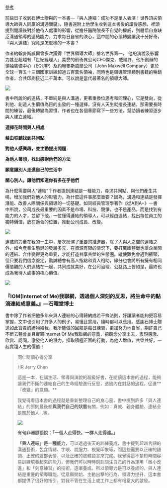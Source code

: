 [參考](https://www.maggiloveshare.com/archives/9444)


前些日子收到石博士贈與的一本書—『與人連結：成功不是單人表演！世界頂尖領導大師與人同贏的溝通關鍵』，隨書還附上他學生收到這本書後的讀後感想，裡頭提到閱讀後對於他待人處事的影響，從擔任醫院院長不自覺的權威，到體悟自身缺乏溝通領導的連結能力，力求每日自省的決心，這中間的心態轉變讓我十分好奇，『與人連結』究竟是怎麼樣的一本書？

作者約翰麥斯威爾曾多次獲得『世界領導大師』排名世界第一， 他的演說及影響力甚至超越有「世紀經理人」美譽的前奇異公司CEO傑克．威爾許，他所創辦的領袖裝備中心（EQUIP）及約翰麥斯威爾公司（John Maxwell Company）更於全球一百五十三個國家訓練超過五百萬名領袖，同時也是領導管理類別書籍的暢銷作者，合共印刷接近二千萬本，可以說是當代最著名的領導大師。

![](https://www.maggiloveshare.com/wp-content/uploads/2019/12/111.jpg)

書中所說的的連結，不單純是與人溝通，更著重換位思考和同理心，它是雙向，從利他、創造人生價值為目的出發的一種選擇，沒有人天生就擅長連結，那需要長時間的練習，最後轉變為習慣。作者也在各個章節寫下一些方法，幫助讀者練習逐步與人建立連結。

**選擇花時間與人相處**

**藉由聆聽找到共同點**

**對他人感興趣，並主動提出問題**

**為他人著想，找出感謝他們的方法**

**願意讓別人走進自己的生活中**

**關心別人，讓他們知道你有多在乎他們**

為什麼需要與人“連結”？作者提到連結是一種能力，尋求共同點、與他們產生共鳴，增加我們對他人的影響力。為什麼這件事那麼重要？因為，溝通和連結是發揮潛能、改善人際關係與領導的一切基礎。如同經典管理學著作《從A到A+》一書中所說，公司成長最重要的因素不是市場、科技、競爭，也不是產品，而是找到有能力的人才，並留下他。一位懂得連結的領導人，可以經由連結，找出每位員工的獨特價值，放在適合的位置，推動公司成長、改變。

![](https://www.maggiloveshare.com/wp-content/uploads/2020/01/2020-01-13-114654.jpg)

連結的力量在我的一生中，屢次扮演了重要的推進器，除了人與人之間的連結之外，如今產業生態鏈的發展多元，在資源有限的情況下，要打贏團體戰也讓企業間的連結、合作變得更為重要，才能打造共享共榮的生態圈。縱使難免會遇到瓶頸，但只要我們信念堅定，勤誠總會有高人指點和貴人相助，緣分也會將所有擁有相同價值觀的人們連結在一起，共同成就美好，在公司治理、公益路上皆如是，最終也成為我待人處事的核心價值。

![](https://www.maggiloveshare.com/wp-content/uploads/2019/12/shutterstock_344201303-1.jpg)

### **『IOM(Internet of Me)我聯網，透過個人深刻的反思，將生命中的點滴連結成意義。』—石曜堂博士**

書中除了作者把他多年來與人連結的心得歸納成若干條法則，好讓讀者能夠更容易掌握，文中也引用了許多人的例子，易懂且實用，隨時都可以應用。感謝石博士贈送如此寶貴的禮物給我，我所能做的回饋是每日練習，更加努力地自省，期許自己不斷去體會並且實踐Internet Of Me我聯網的意義，把觀念分享出去，表現感激、欣賞、認同，激發他人的潛力，採取積極正面的行動，為他人增值，共榮共好，一起實踐人生的價值！

> 同仁閱讀心得分享
> 
> HR Jerry Chen
> 
> 這是一本，在講生活、領導與演說的超級好書，在閱讀這本書的過程，能夠讓我們不斷的連結自己的生命經驗進行反思，透過內在對話的過程，促進**『改變』的意願。** 
> 
> 我覺得看這本書的過程就是重新整理自己的身心靈，書中提到許多「與人連結」的原則最後都**與我們自己的狀態**有關，例如：真誠、親身體驗、連結全是關於他人…等。 
> 
> ![](https://www.maggiloveshare.com/wp-content/uploads/2020/01/dreamstime_xxl_76586695.jpg)
> 
> **有句非洲諺語說：「****一****個人走得快，一群人走得遠。」** 
> 
> **「與人連結」是一種能力**，可以透過後天的訓練養成，書中提到超越言語的溝通藝術，包含情緒、字眼、說服力、視覺印象等，而這些需要以正確的語調、正確的臉部表情，以及正確的肢體語言來完成。我覺得這不是短時間容易訓練培養起來的能力，但我們可以時時刻刻關注自己的行為運用「微小改進」和「刻意練習」的技術，逐漸養成。所以領導力是可以養成的，與人連結是重要的領導職能，從意願開始、主動出擊的行為、領導力提升，這本書都提供了很好的指引，對我不管在生活上或工作上都有相當大的啟發。